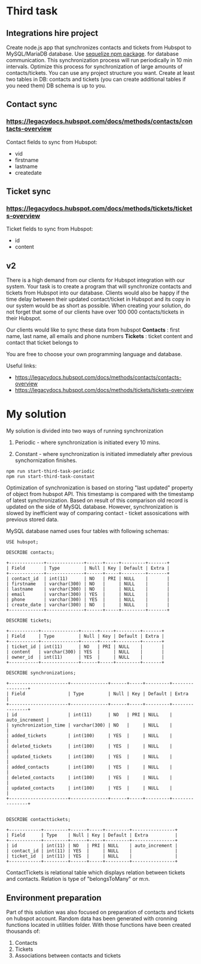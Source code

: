 # Third task

## Integrations hire project
Create node.js app that synchronizes contacts and tickets from Hubspot to
MySQL/MariaDB database.
Use [sequelize npm package](https://www.npmjs.com/package/sequelize). for database communication.
This synchronization process will run periodically in 10 min intervals.
Optimize this process for synchronization of large amounts of contacts/tickets.
You can use any project structure you want.
Create at least two tables in DB: contacts and tickets (you can create additional tables if
you need them)
DB schema is up to you.

## Contact sync
### https://legacydocs.hubspot.com/docs/methods/contacts/contacts-overview

Contact fields to sync from Hubspot:

* vid
* firstname
* lastname
* createdate

## Ticket sync
### https://legacydocs.hubspot.com/docs/methods/tickets/tickets-overview

Ticket fields to sync from Hubspot:

* id
* content

## v2

There is a high demand from our clients for Hubspot integration with our system. Your task is
to create a program that will synchronize contacts and tickets from Hubspot into our
database.
Clients would also be happy if the time delay between their updated contact/ticket in
Hubspot and its copy in our system would be as short as possible.
When creating your solution, do not forget that some of our clients have over 100 000
contacts/tickets in their Hubspot.

Our clients would like to sync these data from hubspot
**Contacts** : first name, last name, all emails and phone numbers
**Tickets** : ticket content and contact that ticket belongs to

You are free to choose your own programming language and database.

Useful links:

* https://legacydocs.hubspot.com/docs/methods/contacts/contacts-overview
* https://legacydocs.hubspot.com/docs/methods/tickets/tickets-overview

# My solution

My solution is divided into two ways of running synchronization

1. Periodic - where synchronization is initiated every 10 mins. 

2. Constant - where synchronization is initiated immediately after previous synchornization finishes.

```text
npm run start-third-task-periodic
npm run start-third-task-constant
```

Optimization of synchronization is based on storing "last updated" property of object from hubspot API. This timestamp is compared with the timestamp of latest synchronization. Based on result of this comparison old record is updated on the side of MySQL database. However, synchronization is slowed by inefficient way of comparing contact - ticket assosications with previous stored data. 

MySQL database named uses four tables with following schemas:

```text
USE hubspot;

DESCRIBE contacts;

+-------------+--------------+------+-----+---------+-------+
| Field       | Type         | Null | Key | Default | Extra |
+-------------+--------------+------+-----+---------+-------+
| contact_id  | int(11)      | NO   | PRI | NULL    |       |
| firstname   | varchar(300) | NO   |     | NULL    |       |
| lastname    | varchar(300) | NO   |     | NULL    |       |
| email       | varchar(300) | YES  |     | NULL    |       |
| phone       | varchar(300) | YES  |     | NULL    |       |
| create_date | varchar(300) | NO   |     | NULL    |       |
+-------------+--------------+------+-----+---------+-------+

DESCRIBE tickets;

+-----------+--------------+------+-----+---------+-------+
| Field     | Type         | Null | Key | Default | Extra |
+-----------+--------------+------+-----+---------+-------+
| ticket_id | int(11)      | NO   | PRI | NULL    |       |
| content   | varchar(300) | YES  |     | NULL    |       |
| owner_id  | int(11)      | YES  |     | NULL    |       |
+-----------+--------------+------+-----+---------+-------+

DESCRIBE synchronizations;

+----------------------+--------------+------+-----+---------+----------------+
| Field                | Type         | Null | Key | Default | Extra          |
+----------------------+--------------+------+-----+---------+----------------+
| id                   | int(11)      | NO   | PRI | NULL    | auto_increment |
| synchronization_time | varchar(300) | NO   |     | NULL    |                |
| added_tickets        | int(100)     | YES  |     | NULL    |                |
| deleted_tickets      | int(100)     | YES  |     | NULL    |                |
| updated_tickets      | int(100)     | YES  |     | NULL    |                |
| added_contacts       | int(100)     | YES  |     | NULL    |                |
| deleted_contacts     | int(100)     | YES  |     | NULL    |                |
| updated_contacts     | int(100)     | YES  |     | NULL    |                |
+----------------------+--------------+------+-----+---------+----------------+


DESCRIBE contacttickets;

+------------+---------+------+-----+---------+----------------+
| Field      | Type    | Null | Key | Default | Extra          |
+------------+---------+------+-----+---------+----------------+
| id         | int(11) | NO   | PRI | NULL    | auto_increment |
| contact_id | int(11) | YES  |     | NULL    |                |
| ticket_id  | int(11) | YES  |     | NULL    |                |
+------------+---------+------+-----+---------+----------------+

```

ContactTickets is relational table which displays relation between tickets and contacts. Relation is type of "belongsToMany" or m:n.

## Environment preparation

Part of this solution was also focused on preparation of contacts and tickets on hubspot account. Random data has been generated with cronning functions located in utilities folder. With those functions have been created thousands of:

1. Contacts
2. Tickets
3. Associations between contacts and tickets
